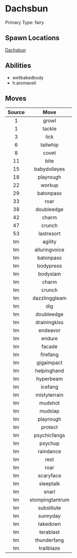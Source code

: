 # Dachsbun  
Primary Type: fairy  
  
## Spawn Locations  
[Dachsbun](/data/spawn_presets/dachsbun.md)  
  
## Abilities  
  * wellbakedbody
  * h:aromaveil
  
  
## Moves  
  
| Source | Move |  
|:---:|:---:|  
| 1 | growl |  
| 1 | tackle |  
| 3 | lick |  
| 6 | tailwhip |  
| 8 | covet |  
| 11 | bite |  
| 15 | babydolleyes |  
| 18 | playrough |  
| 22 | workup |  
| 29 | batonpass |  
| 33 | roar |  
| 38 | doubleedge |  
| 42 | charm |  
| 47 | crunch |  
| 53 | lastresort |  
| tm | agility |  
| tm | alluringvoice |  
| tm | batonpass |  
| tm | bodypress |  
| tm | bodyslam |  
| tm | charm |  
| tm | crunch |  
| tm | dazzlinggleam |  
| tm | dig |  
| tm | doubleedge |  
| tm | drainingkiss |  
| tm | endeavor |  
| tm | endure |  
| tm | facade |  
| tm | firefang |  
| tm | gigaimpact |  
| tm | helpinghand |  
| tm | hyperbeam |  
| tm | icefang |  
| tm | mistyterrain |  
| tm | mudshot |  
| tm | mudslap |  
| tm | playrough |  
| tm | protect |  
| tm | psychicfangs |  
| tm | psychup |  
| tm | raindance |  
| tm | rest |  
| tm | roar |  
| tm | scaryface |  
| tm | sleeptalk |  
| tm | snarl |  
| tm | stompingtantrum |  
| tm | substitute |  
| tm | sunnyday |  
| tm | takedown |  
| tm | terablast |  
| tm | thunderfang |  
| tm | trailblaze |  
  
